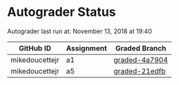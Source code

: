 # Autograder Status
Autograder last run at: November 13, 2018 at 19:40

| GitHub ID | Assignment | Graded Branch |
|-----------|------------|---------------|
| mikedoucettejr | a1 | [graded-4a7904](https://github.com/Fall2018COMP401-001/a1-mikedoucettejr/tree/graded-4a7904) | 
| mikedoucettejr | a5 | [graded-21edfb](https://github.com/Fall2018COMP401-001/a5-mikedoucettejr/tree/graded-21edfb) | 
